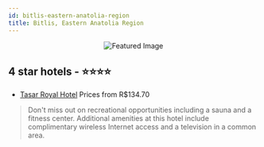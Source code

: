 ```yaml
---
id: bitlis-eastern-anatolia-region
title: Bitlis, Eastern Anatolia Region
---
```


<center><img src="https://i.travelapi.com/hotels/21000000/20850000/20845000/20844956/ed5ec7a0_z.jpg" alt="Featured Image" /></center>


##  4 star hotels - ⭐️⭐️⭐️⭐️

-    [Tasar Royal Hotel](https://us.hurb.com/hotels/bitlis/tasar-royal-hotel-JNP-JP134869?cmp=18055) Prices from R$134.70
   > Don't miss out on recreational opportunities including a sauna and a fitness center. Additional amenities at this hotel include complimentary wireless Internet access and a television in a common area.
